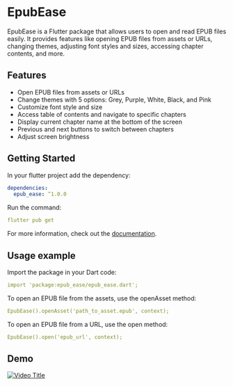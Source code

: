 # EpubEase

EpubEase is a Flutter package that allows users to open and read EPUB files easily. It provides features like opening EPUB files from assets or URLs, changing themes, adjusting font styles and sizes, accessing chapter contents, and more.

## Features

- Open EPUB files from assets or URLs
- Change themes with 5 options: Grey, Purple, White, Black, and Pink
- Customize font style and size
- Access table of contents and navigate to specific chapters
- Display current chapter name at the bottom of the screen
- Previous and next buttons to switch between chapters
- Adjust screen brightness




## Getting Started #

In your flutter project add the dependency:

   ```yaml
   dependencies:
     epub_ease: ^1.0.0
   ```  

Run the command:

   ```yaml
   flutter pub get
   ```    
For more information, check out the [documentation](https://flutter.dev/).
   
## Usage example
Import the package in your Dart code:

   ```yaml
   import 'package:epub_ease/epub_ease.dart';
   ```  
To open an EPUB file from the assets, use the openAsset method:

   ```yaml
   EpubEase().openAsset('path_to_asset.epub', context);
   ```  
To open an EPUB file from a URL, use the open method:

   ```yaml
  EpubEase().open('epub_url', context);
   ```  
## Demo
[![Video Title](https://img.youtube.com/vi/VIDEO_ID/0.jpg)](https://github.com/Pratima2001/EpubEase/blob/main/demo/Screenrecorder-2023-06-23-20-01-27-863.mp4)



